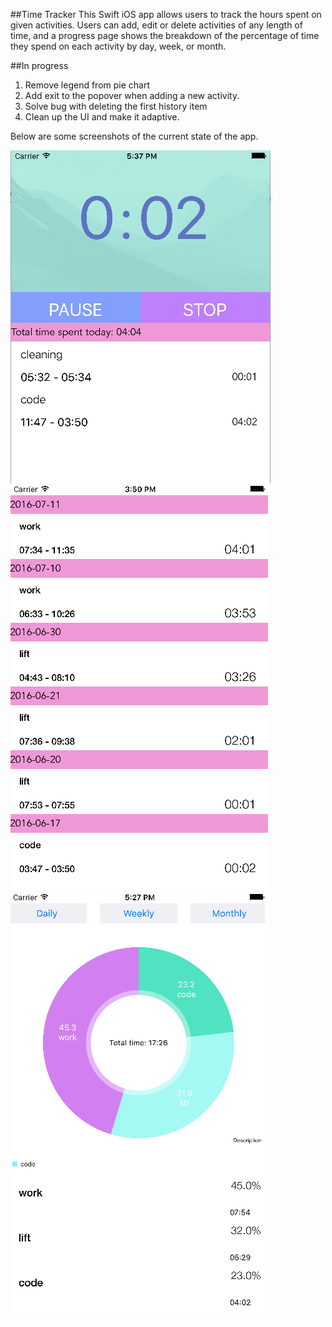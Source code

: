 ##Time Tracker
This Swift iOS app allows users to track the hours spent on given activities. Users can add, edit or delete activities of any length of time, and a progress page shows the breakdown of the percentage of time they spend on each activity by day, week, or month. 

##In progress 
1. Remove legend from pie chart </br>
2. Add exit to the popover when adding a new activity. </br>
3. Solve bug with deleting the first history item </br>
4. Clean up the UI and make it adaptive. </br>

Below are some screenshots of the current state of the app. 

![Homepage](https://raw.githubusercontent.com/bronwynbiro/time-tracker/master/main.png) </br>
![History](https://raw.githubusercontent.com/bronwynbiro/time-tracker/master/history.png) </br>
![Progress](https://raw.githubusercontent.com/bronwynbiro/time-tracker/master/progress.png)

